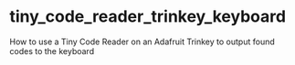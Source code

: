 # tiny_code_reader_trinkey_keyboard
How to use a Tiny Code Reader on an Adafruit Trinkey to output found codes to the keyboard
